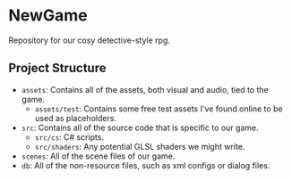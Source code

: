 # NewGame
Repository for our cosy detective-style rpg.  
  
## Project Structure  
- `assets`: Contains all of the assets, both visual and audio, tied to the game.  
  - `assets/test`: Contains some free test assets I've found online to be used as placeholders.  
- `src`: Contains all of the source code that is specific to our game.
  - `src/cs`: C# scripts.
  - `src/shaders`: Any potential GLSL shaders we might write.
- `scenes`: All of the scene files of our game.
- `db`: All of the non-resource files, such as xml configs or dialog files.

